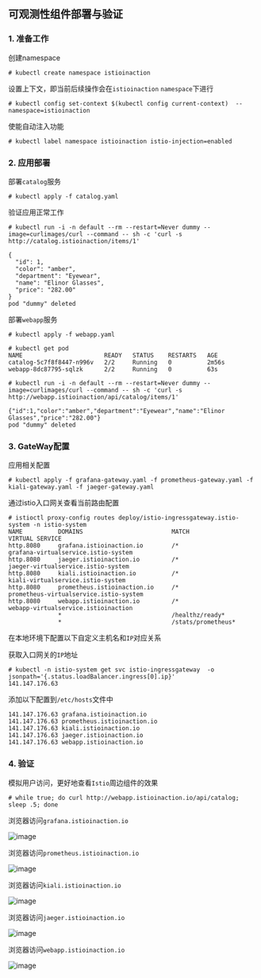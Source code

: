 ## 可观测性组件部署与验证

### 1. 准备工作

创建namespace

```
# kubectl create namespace istioinaction
```
设置上下文，即当前后续操作会在`istioinaction` `namespace`下进行

```
# kubectl config set-context $(kubectl config current-context)  --namespace=istioinaction
```
使能自动注入功能

```
# kubectl label namespace istioinaction istio-injection=enabled
```

### 2. 应用部署

部署`catalog`服务

```
# kubectl apply -f catalog.yaml
```

验证应用正常工作

```
# kubectl run -i -n default --rm --restart=Never dummy --image=curlimages/curl --command -- sh -c 'curl -s http://catalog.istioinaction/items/1'

{
  "id": 1,
  "color": "amber",
  "department": "Eyewear",
  "name": "Elinor Glasses",
  "price": "282.00"
}
pod "dummy" deleted
```

部署`webapp`服务

```
# kubectl apply -f webapp.yaml

# kubectl get pod
NAME                       READY   STATUS    RESTARTS   AGE
catalog-5c7f8f8447-n996v   2/2     Running   0          2m56s
webapp-8dc87795-sqlzk      2/2     Running   0          63s

# kubectl run -i -n default --rm --restart=Never dummy --image=curlimages/curl --command -- sh -c 'curl -s http://webapp.istioinaction/api/catalog/items/1'

{"id":1,"color":"amber","department":"Eyewear","name":"Elinor Glasses","price":"282.00"}
pod "dummy" deleted

```

### 3. GateWay配置

应用相关配置

```
# kubectl apply -f grafana-gateway.yaml -f prometheus-gateway.yaml -f kiali-gateway.yaml -f jaeger-gateway.yaml
```

通过istio入口网关查看当前路由配置

```
# istioctl proxy-config routes deploy/istio-ingressgateway.istio-system -n istio-system
NAME          DOMAINS                         MATCH                  VIRTUAL SERVICE
http.8080     grafana.istioinaction.io        /*                     grafana-virtualservice.istio-system
http.8080     jaeger.istioinaction.io         /*                     jaeger-virtualservice.istio-system
http.8080     kiali.istioinaction.io          /*                     kiali-virtualservice.istio-system
http.8080     prometheus.istioinaction.io     /*                     prometheus-virtualservice.istio-system
http.8080     webapp.istioinaction.io         /*                     webapp-virtualservice.istioinaction
              *                               /healthz/ready*
              *                               /stats/prometheus*
```

在本地环境下配置以下自定义主机名和`IP`对应关系

获取入口网关的`IP`地址
```
# kubectl -n istio-system get svc istio-ingressgateway  -o jsonpath='{.status.loadBalancer.ingress[0].ip}'
141.147.176.63
```

添加以下配置到`/etc/hosts`文件中

```
141.147.176.63 grafana.istioinaction.io
141.147.176.63 prometheus.istioinaction.io
141.147.176.63 kiali.istioinaction.io
141.147.176.63 jaeger.istioinaction.io
141.147.176.63 webapp.istioinaction.io
```

### 4. 验证

模拟用户访问，更好地查看`Istio`周边组件的效果

```
# while true; do curl http://webapp.istioinaction.io/api/catalog; sleep .5; done
```

浏览器访问`grafana.istioinaction.io`

![image](https://user-images.githubusercontent.com/4653664/223925940-af3b4a4f-b5f4-4d2e-810f-029787dfc0cf.png)

浏览器访问`prometheus.istioinaction.io`

![image](https://user-images.githubusercontent.com/4653664/223925977-c2fdf872-0e73-436c-9eff-d3d29aa2fa6a.png)

浏览器访问`kiali.istioinaction.io`

![image](https://user-images.githubusercontent.com/4653664/223926058-9d28f9ae-ae81-47e7-b0c7-22c2f944ed4e.png)

浏览器访问`jaeger.istioinaction.io`

![image](https://user-images.githubusercontent.com/4653664/223926118-52b4bae7-4b02-4b09-b6f4-1e92b24d4a5b.png)

浏览器访问`webapp.istioinaction.io`

![image](https://user-images.githubusercontent.com/4653664/223926190-5b20eb4f-7c3c-4665-98d1-bb209586e28a.png)
